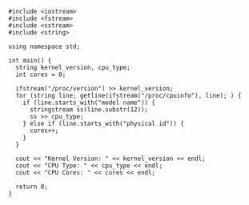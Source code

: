    #include <iostream>
    #include <fstream>
    #include <sstream>
    #include <string>
    
    using namespace std;
    
    int main() {
      string kernel_version, cpu_type;
      int cores = 0;
    
      ifstream("/proc/version") >> kernel_version;
      for (string line; getline(ifstream("/proc/cpuinfo"), line); ) {
        if (line.starts_with("model name")) {
          stringstream ss(line.substr(12));
          ss >> cpu_type;
        } else if (line.starts_with("physical id")) {
          cores++;
        }
      }
    
      cout << "Kernel Version: " << kernel_version << endl;
      cout << "CPU Type: " << cpu_type << endl;
      cout << "CPU Cores: " << cores << endl;
    
      return 0;
    }
